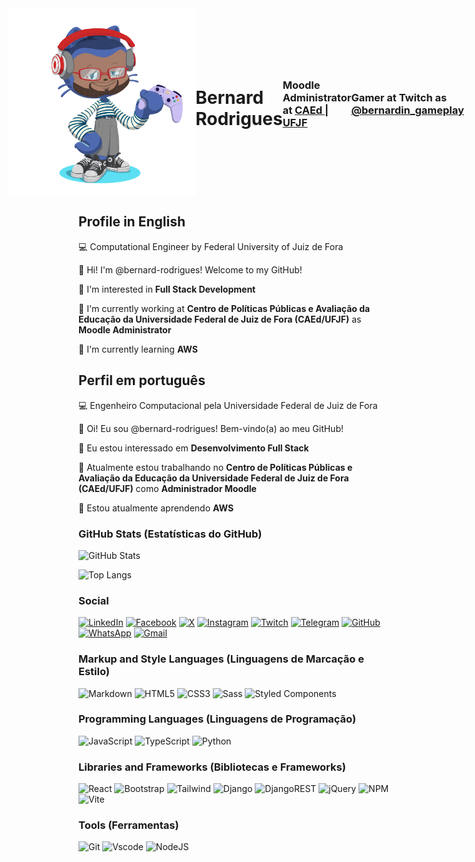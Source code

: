 <div style="display:flex;align-items:center;justify-content:center">
    <img src="./assets/my-octocat.png" width="300">
        <h1>Bernard Rodrigues</h1>
        <h3>Moodle Administrator at <a href="https://institucional.caeddigital.net/" target="_blank">CAEd | UFJF</a></h3>
        <h3>Gamer at Twitch as <a href="https://twitch.tv/bernardin_gameplay/" target="_blank">@bernardin_gameplay</a></h3>
</div>

## Profile in English

💻 Computational Engineer by Federal University of Juiz de Fora

👋 Hi! I'm @bernard-rodrigues! Welcome to my GitHub!

👀 I'm interested in **Full Stack Development**

🏢 I'm currently working at **Centro de Políticas Públicas e Avaliação da Educação da Universidade Federal de Juiz de Fora (CAEd/UFJF)** as **Moodle Administrator**

🌱 I'm currently learning **AWS**

## Perfil em português

💻  Engenheiro Computacional pela Universidade Federal de Juiz de Fora

👋 Oi! Eu sou @bernard-rodrigues! Bem-vindo(a) ao meu GitHub!

👀 Eu estou interessado em **Desenvolvimento Full Stack**

🏢 Atualmente estou trabalhando no **Centro de Políticas Públicas e Avaliação da Educação da Universidade Federal de Juiz de Fora (CAEd/UFJF)** como **Administrador Moodle**

🌱 Estou atualmente aprendendo **AWS**

### GitHub Stats (Estatísticas do GitHub)

![GitHub Stats](https://github-readme-stats.vercel.app/api?username=bernard-rodrigues&theme=transparent&bg_color=945ee4&border_color=772CE8&show_icons=true&icon_color=9ef0ea&title_color=FFF&text_color=FFF)

![Top Langs](https://github-readme-stats-git-masterrstaa-rickstaa.vercel.app/api/top-langs/?username=bernard-rodrigues&layout=compact&bg_color=945ee4&border_color=772CE8&title_color=FFF&text_color=FFF)

### Social

[![LinkedIn](https://img.shields.io/badge/LinkedIn-0077B5?style=for-the-badge&logo=linkedin&logoColor=white)](https://www.linkedin.com/in/bernard-rodrigues/)
[![Facebook](https://img.shields.io/badge/Facebook-1877F2?style=for-the-badge&logo=facebook&logoColor=white)](https://www.facebook.com/bernard.clint/)
[![X](https://img.shields.io/badge/X-000?style=for-the-badge&logo=x)](https://x.com/bernard_clint)
[![Instagram](https://img.shields.io/badge/-Instagram-%23E4405F?style=for-the-badge&logo=instagram&logoColor=white)](https://www.instagram.com/bernard_clint/)
[![Twitch](https://img.shields.io/badge/Twitch-%239146FF.svg?style=for-the-badge&logo=Twitch&logoColor=white)](https://twitch.tv/bernardin_gameplay)
[![Telegram](https://img.shields.io/badge/Telegram-000?style=for-the-badge&logo=telegram&logoColor=2CA5E0)](https://t.me/bernard_clint)
[![GitHub](https://img.shields.io/badge/GitHub-100000?style=for-the-badge&logo=github&logoColor=white)](https://github.com/bernard-rodrigues)
[![WhatsApp](https://img.shields.io/badge/WhatsApp-25D366?style=for-the-badge&logo=whatsapp&logoColor=white)](https://wa.me/+55329997672)
[![Gmail](https://img.shields.io/badge/Gmail-333333?style=for-the-badge&logo=gmail&logoColor=red)](mailto:bernard.silva.rodrigues@gmail.com)

### Markup and Style Languages (Linguagens de Marcação e Estilo)

![Markdown](https://img.shields.io/badge/Markdown-000?style=for-the-badge&logo=markdown)
![HTML5](https://img.shields.io/badge/HTML5-E34F26?style=for-the-badge&logo=html5&logoColor=white)
![CSS3](https://img.shields.io/badge/CSS3-1572B6?style=for-the-badge&logo=css3&logoColor=white)
![Sass](https://img.shields.io/badge/Sass-000?style=for-the-badge&logo=sass)
![Styled Components](https://img.shields.io/badge/styled--components-DB7093?style=for-the-badge&logo=styled-components&logoColor=white)

### Programming Languages (Linguagens de Programação)

![JavaScript](https://img.shields.io/badge/JavaScript-F7DF1E?style=for-the-badge&logo=javascript&logoColor=black)
![TypeScript](https://img.shields.io/badge/TypeScript-007ACC?style=for-the-badge&logo=typescript&logoColor=white)
![Python](https://img.shields.io/badge/python-3670A0?style=for-the-badge&logo=python&logoColor=ffdd54)

### Libraries and Frameworks (Bibliotecas e Frameworks)

![React](https://img.shields.io/badge/React-20232A?style=for-the-badge&logo=react&logoColor=61DAFB)
![Bootstrap](https://img.shields.io/badge/-boostrap-0D1117?style=for-the-badge&logo=bootstrap&labelColor=0D1117)
![Tailwind](https://img.shields.io/badge/tailwindcss-%2338B2AC.svg?style=for-the-badge&logo=tailwind-css&logoColor=white)
![Django](https://img.shields.io/badge/django-%23092E20.svg?style=for-the-badge&logo=django&logoColor=white)
![DjangoREST](https://img.shields.io/badge/DJANGO-REST-ff1709?style=for-the-badge&logo=django&logoColor=white&color=ff1709&labelColor=gray)
![jQuery](https://img.shields.io/badge/jquery-%230769AD.svg?style=for-the-badge&logo=jquery&logoColor=white)
![NPM](https://img.shields.io/badge/NPM-%23CB3837.svg?style=for-the-badge&logo=npm&logoColor=white)
![Vite](https://img.shields.io/badge/vite-%23646CFF.svg?style=for-the-badge&logo=vite&logoColor=white)

### Tools (Ferramentas)

![Git](https://img.shields.io/badge/GIT-E44C30?style=for-the-badge&logo=git&logoColor=white)
![Vscode](https://img.shields.io/badge/Vscode-007ACC?style=for-the-badge&logo=visual-studio-code&logoColor=white)
![NodeJS](https://img.shields.io/badge/node.js-6DA55F?style=for-the-badge&logo=node.js&logoColor=white)
